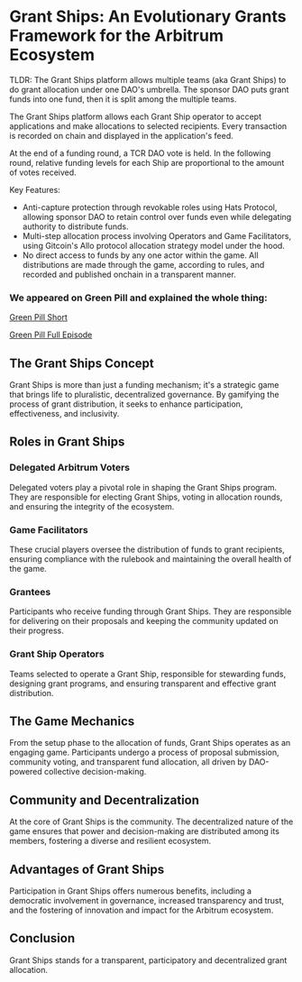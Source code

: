 # Grant Ships: An Evolutionary Grants Framework for the Arbitrum Ecosystem

TLDR: The Grant Ships platform allows multiple teams (aka Grant Ships) to do grant allocation under one DAO's umbrella. The sponsor DAO puts grant funds into one fund, then it is split among the multiple teams.

The Grant Ships platform allows each Grant Ship operator to accept applications and make allocations to selected recipients. Every transaction is recorded on chain and displayed in the application's feed.

At the end of a funding round, a TCR DAO vote is held. In the following round, relative funding levels for each Ship are proportional to the amount of votes received.

Key Features:

- Anti-capture protection through revokable roles using Hats Protocol, allowing sponsor DAO to retain control over funds even while delegating authority to distribute funds.
- Multi-step allocation process involving Operators and Game Facilitators, using Gitcoin's Allo protocol allocation strategy model under the hood.
- No direct access to funds by any one actor within the game. All distributions are made through the game, according to rules, and recorded and published onchain in a transparent manner.

### We appeared on Green Pill and explained the whole thing:

[Green Pill Short](https://www.youtube.com/shorts/C1Ntm7pBTUw)

[Green Pill Full Episode](https://www.youtube.com/watch?v=YOpUobBHsm0)

## The Grant Ships Concept

Grant Ships is more than just a funding mechanism; it's a strategic game that brings life to pluralistic, decentralized governance. By gamifying the process of grant distribution, it seeks to enhance participation, effectiveness, and inclusivity.

## Roles in Grant Ships

### Delegated Arbitrum Voters

Delegated voters play a pivotal role in shaping the Grant Ships program. They are responsible for electing Grant Ships, voting in allocation rounds, and ensuring the integrity of the ecosystem.

### Game Facilitators

These crucial players oversee the distribution of funds to grant recipients, ensuring compliance with the rulebook and maintaining the overall health of the game.

### Grantees

Participants who receive funding through Grant Ships. They are responsible for delivering on their proposals and keeping the community updated on their progress.

### Grant Ship Operators

Teams selected to operate a Grant Ship, responsible for stewarding funds, designing grant programs, and ensuring transparent and effective grant distribution.

## The Game Mechanics

From the setup phase to the allocation of funds, Grant Ships operates as an engaging game. Participants undergo a process of proposal submission, community voting, and transparent fund allocation, all driven by DAO-powered collective decision-making.

## Community and Decentralization

At the core of Grant Ships is the community. The decentralized nature of the game ensures that power and decision-making are distributed among its members, fostering a diverse and resilient ecosystem.

## Advantages of Grant Ships

Participation in Grant Ships offers numerous benefits, including a democratic involvement in governance, increased transparency and trust, and the fostering of innovation and impact for the Arbitrum ecosystem.

## Conclusion

Grant Ships stands for a transparent, participatory and decentralized grant allocation.
